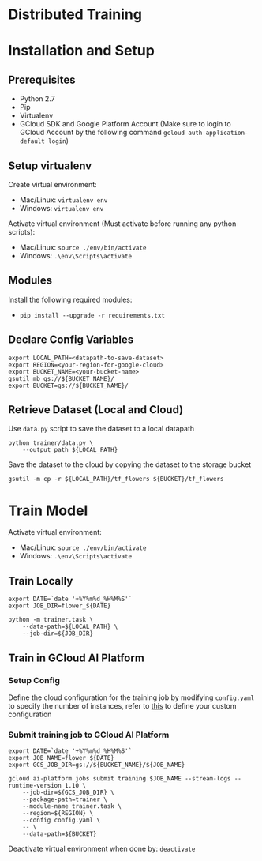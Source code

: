 # Distributed Training

# Installation and Setup

## Prerequisites
- Python 2.7
- Pip
- Virtualenv
- GCloud SDK and Google Platform Account (Make sure to login to GCloud Account by the following command `gcloud auth application-default login`)

## Setup virtualenv
Create virtual environment:
- Mac/Linux: `virtualenv env`
- Windows: `virtualenv env`

Activate virtual environment (Must activate before running any python scripts):
- Mac/Linux: `source ./env/bin/activate`
- Windows: `.\env\Scripts\activate`

## Modules
Install the following required modules:
- `pip install --upgrade -r requirements.txt`

## Declare Config Variables
```
export LOCAL_PATH=<datapath-to-save-dataset>
export REGION=<your-region-for-google-cloud>
export BUCKET_NAME=<your-bucket-name>
gsutil mb gs://${BUCKET_NAME}/
export BUCKET=gs://${BUCKET_NAME}/
```

## Retrieve Dataset (Local and Cloud)
Use `data.py` script to save the dataset to a local datapath
```
python trainer/data.py \                                                                
    --output_path ${LOCAL_PATH}
```

Save the dataset to the cloud by copying the dataset to the storage bucket
```
gsutil -m cp -r ${LOCAL_PATH}/tf_flowers ${BUCKET}/tf_flowers
```

# Train Model
Activate virtual environment:
- Mac/Linux: `source ./env/bin/activate`
- Windows: `.\env\Scripts\activate`

## Train Locally
```
export DATE=`date '+%Y%m%d_%H%M%S'`
export JOB_DIR=flower_${DATE}

python -m trainer.task \                                                                
    --data-path=${LOCAL_PATH} \
    --job-dir=${JOB_DIR}
```

## Train in GCloud AI Platform 
### Setup Config
Define the cloud configuration for the training job by modifying `config.yaml` to specify the number of instances, refer to [this](https://cloud.google.com/ml-engine/docs/tensorflow/machine-types) to define your custom configuration

### Submit training job to GCloud AI Platform
```
export DATE=`date '+%Y%m%d_%H%M%S'` 
export JOB_NAME=flower_${DATE}  
export GCS_JOB_DIR=gs://${BUCKET_NAME}/${JOB_NAME}  

gcloud ai-platform jobs submit training $JOB_NAME --stream-logs --runtime-version 1.10 \
    --job-dir=${GCS_JOB_DIR} \
    --package-path=trainer \
    --module-name trainer.task \
    --region=${REGION} \
    --config config.yaml \
    -- \
    --data-path=${BUCKET}
```

Deactivate virtual environment when done by: `deactivate`